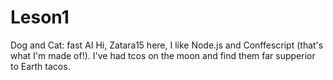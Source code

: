 # Leson1
Dog and Cat: fast AI
Hi,
Zatara15 here, I like Node.js and Conffescript (that's what I'm made of!).
I've had tcos on the moon and find them far supperior to Earth tacos.
